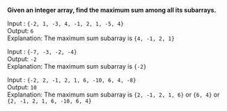 **Given an integer array, find the maximum sum among all its subarrays.**

Input : `{-2, 1, -3, 4, -1, 2, 1, -5, 4}`   
Output: `6`   
Explanation: The maximum sum subarray is `{4, -1, 2, 1}`   

Input : `{-7, -3, -2, -4}`   
Output: `-2`   
Explanation: The maximum sum subarray is `{-2}`   

Input : `{-2, 2, -1, 2, 1, 6, -10, 6, 4, -8}`    
Output: `10`   
Explanation: The maximum sum subarray is `{2, -1, 2, 1, 6}` or `{6, 4}` or `{2, -1, 2, 1, 6, -10, 6, 4}`   